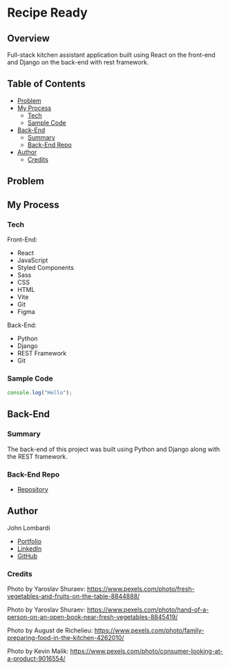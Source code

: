 # Recipe Ready

## Overview

Full-stack kitchen assistant application built using React on the front-end and Django on the back-end with rest framework.

## Table of Contents

- [Problem](#problem)
- [My Process](#my-process)
  - [Tech](#tech)
  - [Sample Code](#sample-code)
- [Back-End](#back-end)
  - [Summary](#summary)
  - [Back-End Repo](#back-end-repo)
- [Author](#author)
  - [Credits](#credits)

## Problem

## My Process

### Tech

Front-End:

- React
- JavaScript
- Styled Components
- Sass
- CSS
- HTML
- Vite
- Git
- Figma

Back-End:

- Python
- Django
- REST Framework
- Git

### Sample Code

```javascript
console.log("Hello");
```

## Back-End

### Summary

The back-end of this project was built using Python and Django along with the REST framework.

### Back-End Repo

- [Repository](https://github.com/johnlombardi389/recipe-ready-backend)

## Author

John Lombardi

- [Portfolio](https://johnlombardi389.github.io/portfolio/)
- [LinkedIn](https://www.linkedin.com/in/johnlombardi389/)
- [GitHub](https://github.com/johnlombardi389)

### Credits

Photo by Yaroslav Shuraev: https://www.pexels.com/photo/fresh-vegetables-and-fruits-on-the-table-8844888/

Photo by Yaroslav Shuraev: https://www.pexels.com/photo/hand-of-a-person-on-an-open-book-near-fresh-vegetables-8845419/

Photo by August de Richelieu: https://www.pexels.com/photo/family-preparing-food-in-the-kitchen-4262010/

Photo by Kevin Malik: https://www.pexels.com/photo/consumer-looking-at-a-product-9016554/
